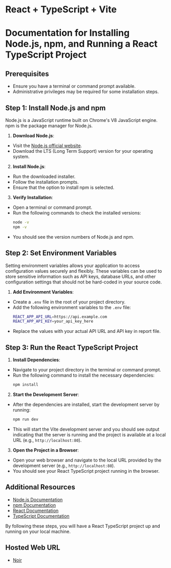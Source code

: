# React + TypeScript + Vite

# Documentation for Installing Node.js, npm, and Running a React TypeScript Project

## Prerequisites

- Ensure you have a terminal or command prompt available.
- Administrative privileges may be required for some installation steps.

## Step 1: Install Node.js and npm

Node.js is a JavaScript runtime built on Chrome's V8 JavaScript engine. npm is the package manager for Node.js.

1. **Download Node.js**:

- Visit the [Node.js official website](https://nodejs.org/).
- Download the LTS (Long Term Support) version for your operating system.

2. **Install Node.js**:

- Run the downloaded installer.
- Follow the installation prompts.
- Ensure that the option to install npm is selected.

3. **Verify Installation**:

- Open a terminal or command prompt.
- Run the following commands to check the installed versions:
  ```sh
  node -v
  npm -v
  ```
- You should see the version numbers of Node.js and npm.

## Step 2: Set Environment Variables

Setting environment variables allows your application to access configuration values securely and flexibly. These variables can be used to store sensitive information such as API keys, database URLs, and other configuration settings that should not be hard-coded in your source code.

1. **Add Environment Variables**:

- Create a `.env` file in the root of your project directory.
- Add the following environment variables to the `.env` file:
  ```sh
  REACT_APP_API_URL=https://api.example.com
  REACT_APP_API_KEY=your_api_key_here
  ```
- Replace the values with your actual API URL and API key in report file.

## Step 3: Run the React TypeScript Project

1. **Install Dependencies**:

- Navigate to your project directory in the terminal or command prompt.
- Run the following command to install the necessary dependencies:
  ```sh
  npm install
  ```

2. **Start the Development Server**:

- After the dependencies are installed, start the development server by running:
  ```sh
  npm run dev
  ```
- This will start the Vite development server and you should see output indicating that the server is running and the project is available at a local URL (e.g., `http://localhost:80`).

3. **Open the Project in a Browser**:

- Open your web browser and navigate to the local URL provided by the development server (e.g., `http://localhost:80`).
- You should see your React TypeScript project running in the browser.

## Additional Resources

- [Node.js Documentation](https://nodejs.org/en/docs/)
- [npm Documentation](https://docs.npmjs.com/)
- [React Documentation](https://reactjs.org/docs/getting-started.html)
- [TypeScript Documentation](https://www.typescriptlang.org/docs/)

By following these steps, you will have a React TypeScript project up and running on your local machine.

## Hosted Web URL

- [Noir](https://noir-shop.online)
